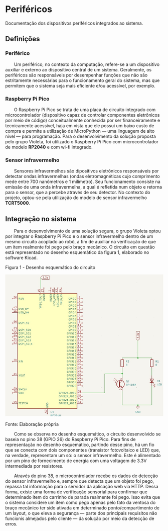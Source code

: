 # Periféricos

Documentação dos dispositivos periféricos integrados ao sistema.

## Definições

### Periférico

&emsp;&emsp;Um periférico, no contexto da computação, refere-se a um dispositivo auxiliar e externo ao dispositivo central de um sistema. Geralmente, os periféricos são responsáveis por desempenhar funções que não são estritamente necessárias para o funcionamento geral do sistema, mas que permitem que o sistema seja mais eficiente e/ou acessível, por exemplo.

### Raspberry Pi Pico

&emsp;&emsp;O Raspberry Pi Pico se trata de uma placa de circuito integrado com microcontrolador (dispositivo capaz de controlar componentes eletrônicos por meio de código) conceitualmente conhecida por ser financeiramente e tecnicamente acessível, haja em vista que ele possui um baixo custo de compra e permite a utilização de MicroPython — uma linguagem de alto nível — para programação. Para o desenvolvimento da solução proposta pelo grupo Violeta, foi utilizado o Raspberry Pi Pico com microcontrolador de modelo **RP2040** e com wi-fi integrado.

### Sensor infravermelho

&emsp;&emsp;Sensores infravermelhos são dipositivos eletrônicos responsáveis por detectar ondas infravermelhas (ondas eletromagnéticas cujo comprimento mede entre 700 nanômetros e 1 milímetro). Seu funcionamento consiste na emissão de uma onda infravermelha, a qual é refletida num objeto e retorna para o sensor, que a percebe através de seu detector. No contexto do projeto, optou-se pela utilização do modelo de sensor infravermelho **TCRT5000**.

## Integração no sistema

&emsp;&emsp;Para o desenvolvimento de uma solução segura, o grupo Violeta optou por integrar o Raspberry Pi Pico e o sensor infravermelho dentro de um mesmo circuito acoplado ao robô, a fim de auxiliar na verificação de que um item realmente foi pego pelo braço mecânico. O circuito em questão está representado no desenho esquemático da figura 1, elaborado no software Kicad.

<p style={{textAlign: 'center'}}>Figura 1 - Desenho esquemático do circuito</p>

![Desenho esquemático do circuito](../../../static/img/sprint-3/circuito_desenho_esquematico.jpeg)

<p style={{textAlign: 'center'}}>Fonte: Elaboração própria</p>

&emsp;&emsp;Como se observa no desenho esquemático, o circuito desenvolvido se baseia no pino 38 (GPIO 26) do Raspberry Pi Pico. Para fins de representação no desenho esquemático, partindo desse pino, há um fio que se conecta com dois componentes (transistor fotovoltaico e LED) que, na verdade, representam um só: o sensor infravermelho. Este é alimentado por um pino de fornecimento de energia com uma voltagem de 3.3V intermediada por resistores.

&emsp;&emsp;Através do pino 38, o microcontrolador recebe os dados de detecção do sensor infravermelho e, sempre que detecta que um objeto foi pego, repassa tal informação para o servidor da aplicação web via HTTP. Dessa forma, existe uma forma de verificação sensorial para confirmar que determinado item do carrinho de parada realmente foi pego. Isso evita que o sistema considere um item como pego apenas pelo fato da ventosa do braço mecânico ter sido ativada em determinado ponto/compartimento de um layout, o que eleva a segurança — parte dos principais requisitos não funcionis almejados pelo cliente — da solução por meio da detecção de erros.